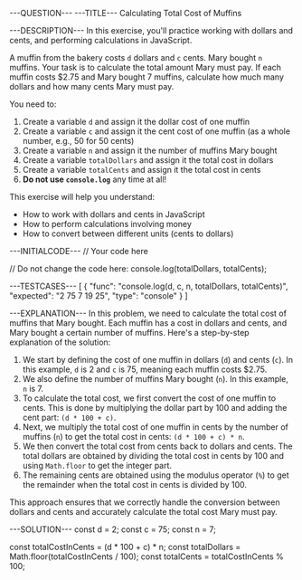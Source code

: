 ---QUESTION---
---TITLE---
Calculating Total Cost of Muffins

---DESCRIPTION---
In this exercise, you'll practice working with dollars and cents, and performing calculations in JavaScript.

A muffin from the bakery costs `d` dollars and  `c` cents. Mary bought `n` muffins. Your task is to calculate the total amount Mary must pay. If each muffin costs $2.75 and Mary bought 7 muffins, calculate how much many dollars and how many cents Mary must pay.

You need to:
1. Create a variable `d` and assign it the dollar cost of one muffin
2. Create a variable `c` and assign it the cent cost of one muffin (as a whole number, e.g., 50 for 50 cents)
3. Create a variable `n` and assign it the number of muffins Mary bought
4. Create a variable `totalDollars` and assign it the total cost in dollars 
5. Create a variable `totalCents` and assign it the total cost in cents
6. **Do not use `console.log`** any time at all!


This exercise will help you understand:
- How to work with dollars and cents in JavaScript
- How to perform calculations involving money
- How to convert between different units (cents to dollars)

---INITIALCODE---
// Your code here


// Do not change the code here:
console.log(totalDollars, totalCents);

---TESTCASES---
[
  { "func": "console.log(d, c, n, totalDollars, totalCents)", "expected": "2 75 7 19 25", "type": "console" }
]

---EXPLANATION---
In this problem, we need to calculate the total cost of muffins that Mary bought. Each muffin has a cost in dollars and cents, and Mary bought a certain number of muffins. Here's a step-by-step explanation of the solution:

1. We start by defining the cost of one muffin in dollars (`d`) and cents (`c`). In this example, `d` is 2 and `c` is 75, meaning each muffin costs $2.75.
2. We also define the number of muffins Mary bought (`n`). In this example, `n` is 7.
3. To calculate the total cost, we first convert the cost of one muffin to cents. This is done by multiplying the dollar part by 100 and adding the cent part: `(d * 100 + c)`.
4. Next, we multiply the total cost of one muffin in cents by the number of muffins (`n`) to get the total cost in cents: `(d * 100 + c) * n`.
5. We then convert the total cost from cents back to dollars and cents. The total dollars are obtained by dividing the total cost in cents by 100 and using `Math.floor` to get the integer part.
6. The remaining cents are obtained using the modulus operator (`%`) to get the remainder when the total cost in cents is divided by 100.

This approach ensures that we correctly handle the conversion between dollars and cents and accurately calculate the total cost Mary must pay.

---SOLUTION---
const d = 2;
const c = 75;
const n = 7;

const totalCostInCents = (d * 100 + c) * n;
const totalDollars = Math.floor(totalCostInCents / 100);
const totalCents = totalCostInCents % 100;
